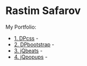 # Rastim Safarov
My Portfolio:  

* [1. DPcss](http://rastim26.github.io/DPcss/ "DPcss") -   
* [2. DPbootstrap](http://rastim26.github.io/DPbootstrap/ "DPbootstrap") -  
* [3. jQbeats](http://rastim26.github.io/DPbootstrap/ "jQbeats") -  
* [4. jQpopups](http://rastim26.github.io/DPbootstrap/ "jQpopups") -  


